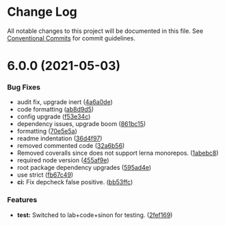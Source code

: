 # Change Log

All notable changes to this project will be documented in this file.
See [Conventional Commits](https://conventionalcommits.org) for commit guidelines.

# 6.0.0 (2021-05-03)


### Bug Fixes

* audit fix, upgrade inert ([4a6a0de](https://github.com/nearform/trail/commit/4a6a0de254e1ea59a3f8b543730d32c3fe35e0ba))
* code formatting ([ab8d9d5](https://github.com/nearform/trail/commit/ab8d9d5bd3abcd7670048495b37fb505ca27888c))
* config upgrade ([f53e34c](https://github.com/nearform/trail/commit/f53e34ce575ce95afd5e7e131e581c36b96318c6))
* dependency issues, upgrade boom ([861bc15](https://github.com/nearform/trail/commit/861bc15f58739b168bf74cccdb770c2ebf864916))
* formatting ([70e5e5a](https://github.com/nearform/trail/commit/70e5e5afa1dc567ab9b5c7e82c37e13bb215728e))
* readme indentation ([36d4f97](https://github.com/nearform/trail/commit/36d4f97245b64a6b908e1fe0f6556a02b3310f3b))
* removed commented code ([32a6b56](https://github.com/nearform/trail/commit/32a6b56901ef64870d30bc52b64bdd130300f605))
* Removed coveralls since does not support lerna monorepos. ([1abebc8](https://github.com/nearform/trail/commit/1abebc8ace790b2c3370faebcff186bacb80197a))
* required node version ([455af9e](https://github.com/nearform/trail/commit/455af9ecda089fb6d5c303c1039d16102f32e7c7))
* root package dependency upgrades ([595ad4e](https://github.com/nearform/trail/commit/595ad4e965522a478461be5704a017e79b771e40))
* use strict ([fb67c49](https://github.com/nearform/trail/commit/fb67c49407d91c2a9f9cab62fd07fd70069d02f9))
* **ci:** Fix depcheck false positive. ([bb53ffc](https://github.com/nearform/trail/commit/bb53ffc44932f32b03de936e90c9721012f67884))


### Features

* **test:** Switched to lab+code+sinon for testing. ([2fef169](https://github.com/nearform/trail/commit/2fef1693b983f323b6035459caf8735dc4aef342))
